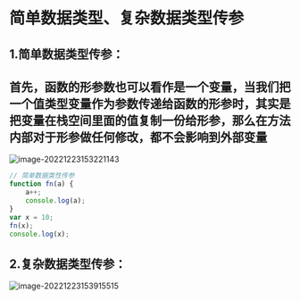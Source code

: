 # 简单数据类型、复杂数据类型传参

## 1.简单数据类型传参：

## 首先，函数的形参数也可以看作是一个变量，当我们把一个值类型变量作为参数传递给函数的形参时，其实是把变量在栈空间里面的值复制一份给形参，那么在方法内部对于形参做任何修改，都不会影响到外部变量

![image-20221223153221143](C:\Users\谭磊\AppData\Roaming\Typora\typora-user-images\image-20221223153221143.png)

```javaScript
// 简单数据类性传参
function fn(a) {
    a++;
    console.log(a);
}
var x = 10;
fn(x);
console.log(x);
```

## 2.复杂数据类型传参：

![image-20221223153915515](C:\Users\谭磊\AppData\Roaming\Typora\typora-user-images\image-20221223153915515.png)